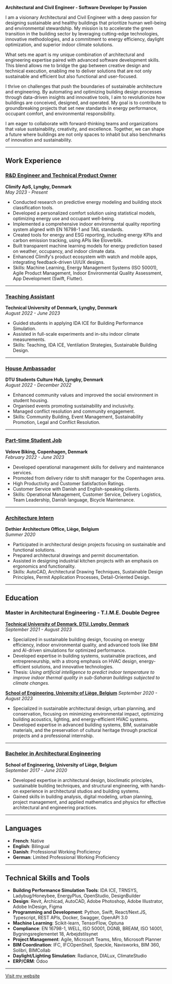 **Architectural and Civil Engineer - Software Developer by Passion**  

I am a visionary Architectural and Civil Engineer with a deep passion for designing sustainable and healthy buildings that prioritize human well-being and environmental stewardship. My mission is to accelerate the green transition in the building sector by leveraging cutting-edge technologies, innovative methodologies, and a commitment to energy efficiency, daylight optimization, and superior indoor climate solutions.  

What sets me apart is my unique combination of architectural and engineering expertise paired with advanced software development skills. This blend allows me to bridge the gap between creative design and technical execution, enabling me to deliver solutions that are not only sustainable and efficient but also functional and user-focused.  

I thrive on challenges that push the boundaries of sustainable architecture and engineering. By automating and optimizing building design processes through data-driven insights and innovative tools, I aim to revolutionize how buildings are conceived, designed, and operated. My goal is to contribute to groundbreaking projects that set new standards in energy performance, occupant comfort, and environmental responsibility.  

I am eager to collaborate with forward-thinking teams and organizations that value sustainability, creativity, and excellence. Together, we can shape a future where buildings are not only spaces to inhabit but also benchmarks of innovation and sustainability.  

---

## Work Experience

### [R&D Engineer and Technical Product Owner](work/rnd-engineer.md)  
**Climify ApS, Lyngby, Denmark**  
*May 2023 - Present*  
- Conducted research on predictive energy modeling and building stock classification tools.  
- Developed a personalized comfort solution using statistical models, optimizing energy use and occupant well-being.  
- Implemented a comprehensive indoor environmental quality reporting system aligned with EN 16798-1 and TAIL standards.  
- Created tools for energy and ESG reporting, including energy KPIs and carbon emission tracking, using APIs like Eloverblik.  
- Built transparent machine learning models for energy prediction based on weather, occupancy, and indoor climate data.  
- Enhanced Climify's product ecosystem with watch and mobile apps, integrating feedback-driven UI/UX designs.  
- Skills: Machine Learning, Energy Management Systems (ISO 50001), Agile Product Management, Indoor Environmental Quality Assessment, App Development (Swift, Flutter).  

---

### [Teaching Assistant](work/teaching-assistant.md)  
**Technical University of Denmark, Lyngby, Denmark**  
*August 2022 - June 2023*  
- Guided students in applying IDA ICE for Building Performance Simulation.  
- Assisted in full-scale experiments and in-situ indoor climate measurements.  
- Skills: Teaching, IDA ICE, Ventilation Strategies, Sustainable Building Design.

---

### [House Ambassador](work/house-ambassador.md)  
**DTU Students Culture Hub, Lyngby, Denmark**  
*August 2022 - December 2022*  
- Enhanced community values and improved the social environment in student housing.  
- Organised events promoting sustainability and inclusivity.
- Managed conflict resolution and community engagement.
- Skills: Community Building, Event Management, Sustainability Promotion, Legal and Conflict Resolution.

---

### [Part-time Student Job](work/student-job.md)  
**Velove Biking, Copenhagen, Denmark**  
*February 2022 - June 2023*  
- Developed operational management skills for delivery and maintenance services.
- Promoted from delivery rider to shift manager for the Copenhagen area.
- High Productivity and Customer Satisfaction Ratings.
- Customer Service with Danish and English-speaking clients.
- Skills: Operational Management, Customer Service, Delivery Logistics, Team Leadership, Danish language, Bicycle Maintenance.

---

### [Architecture Intern](work/architecture-intern.md)  
**Dethier Architecture Office, Liège, Belgium**  
*Summer 2020*  
- Participated in architectural design projects focusing on sustainable and functional solutions.  
- Prepared architectural drawings and permit documentation.  
- Assisted in designing industrial kitchen projects with an emphasis on ergonomics and functionality.  
- Skills: AutoCAD, Architectural Drawing Techniques, Sustainable Design Principles, Permit Application Processes, Detail-Oriented Design.

---

## Education  

### Master in Architectural Engineering - T.I.M.E. Double Degree
**[Technical University of Denmark, DTU, Lyngby, Denmark](education/master_dtu.md)**  
*September 2021 - August 2023*  
- Specialized in sustainable building design, focusing on energy efficiency, indoor environmental quality, and advanced tools like BIM and AI-driven simulations for optimized performance.
- Developed expertise in building systems, sustainable practices, and entrepreneurship, with a strong emphasis on HVAC design, energy-efficient solutions, and innovative technologies.
- Thesis: *Using artificial intelligence to predict indoor temperature to improve indoor thermal quality in sub-Saharan buildings subjected to climate changes.*

**[School of Engineering, University of Liège, Belgium](education/master_uliege.md)**
*September 2020 - August 2023*
- Specialized in sustainable architectural design, urban planning, and conservation, focusing on minimizing environmental impact, optimizing building acoustics, lighting, and energy-efficient HVAC systems.
- Developed expertise in advanced building systems, BIM, sustainable materials, and the preservation of cultural heritage through practical projects and a professional internship.
---

### [Bachelor in Architectural Engineering](education/bachelor.md)  
**School of Engineering, University of Liège, Belgium**  
*September 2017 - June 2020*  
- Developed expertise in architectural design, bioclimatic principles, sustainable building techniques, and structural engineering, with hands-on experience in architectural studios and building systems.  
- Gained skills in building analysis, digital modeling, urban planning, project management, and applied mathematics and physics for effective architectural and engineering practices.

---

## Languages  
- **French**: Native  
- **English**: Bilingual  
- **Danish**: Professional Working Proficiency  
- **German**: Limited Professional Working Proficiency

---

## Technical Skills and Tools  
- **Building Performance Simulation Tools**: IDA ICE, TRNSYS, Ladybug/Honeybee, EnergyPlus, OpenStudio, DesignBuilder
- **Design**: Revit, Archicad, AutoCAD, Adobe Photoshop, Adobe Illustrator, Adobe InDesign, Figma
- **Programming and Development**: Python, Swift, React/Next.JS, Typescript, REST APIs, Docker, Swagger, OpenAPI 3.0
- **Machine Learning**: Scikit-learn, TensorFlow, Optuna
- **Compliance**: EN 16798-1, WELL, ISO 50001, DGNB, BREAM, ISO 14001, Bygningsreglementet 18, Arbejdstilsynet
- **Project Management**: Agile, Microsoft Teams, Miro, Microsoft Planner
- **BIM Coordination**: IFC, IFCOpenShell, Speckle, Navisworks, BIM 360, Solibri, BIMCollab
- **Daylight/Lighting Simulation**: Radiance, DIALux, ClimateStudio
- **ERP/CRM**: Odoo

---

[Visit my website](https://brunoadam.eu)
